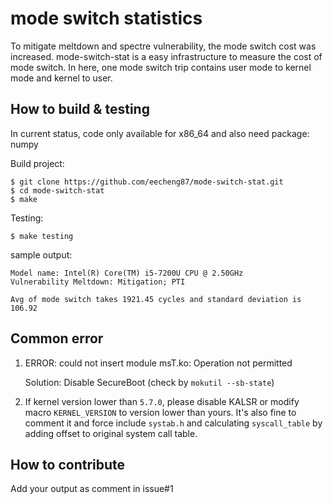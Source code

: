 # mode switch statistics
To mitigate meltdown and spectre vulnerability, the mode switch cost was increased. mode-switch-stat is a easy infrastructure to measure the cost of mode switch. In here, one mode switch trip contains user mode to kernel mode and kernel to user.

## How to build & testing
In current status, code only available for x86_64 and also need package: numpy

Build project:
```
$ git clone https://github.com/eecheng87/mode-switch-stat.git
$ cd mode-switch-stat
$ make
```
Testing:
```
$ make testing
```
sample output:
```
Model name: Intel(R) Core(TM) i5-7200U CPU @ 2.50GHz
Vulnerability Meltdown: Mitigation; PTI

Avg of mode switch takes 1921.45 cycles and standard deviation is 106.92
```

## Common error
1. ERROR: could not insert module msT.ko: Operation not permitted

    Solution: Disable SecureBoot (check by `mokutil --sb-state`)

2. If kernel version lower than `5.7.0`, please disable KALSR or modify macro `KERNEL_VERSION` to version lower than yours. It's also fine to comment it and force include `systab.h` and calculating `syscall_table`  by adding offset to original system call table.


## How to contribute
Add your output as comment in issue#1
